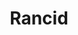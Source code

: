 ---
title: "Rancid"
summary: "Rancid were formed in 1991 in Berkeley, California, by Matt Freeman and , both of whom were former members of and ."
image: "rancid.jpg"
---